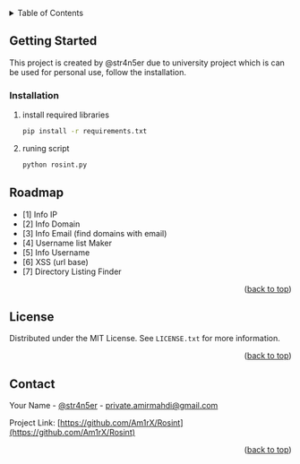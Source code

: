 
<a name="readme-top"></a>

<!-- TABLE OF CONTENTS -->
<details>
  <summary>Table of Contents</summary>
  <ol>
    <li>
      <a href="#getting-started">Getting Started</a>
      <ul>
        <li><a href="#installation">Installation</a></li>
      </ul>
    </li>
    <li><a href="#roadmap">Roadmap</a></li>
    <li><a href="#license">License</a></li>
    <li><a href="#contact">Contact</a></li>
  </ol>
</details>

<!-- GETTING STARTED -->
## Getting Started

This project is created by @str4n5er due to university project which is can be used for personal use, follow the installation.

### Installation

1. install required libraries
   ```sh
   pip install -r requirements.txt
   ```
2. runing script
   ```sh
   python rosint.py
   ```

<!-- ROADMAP -->
## Roadmap

- [1] Info IP
- [2] Info Domain
- [3] Info Email (find domains with email)
- [4] Username list Maker
- [5] Info Username
- [6] XSS (url base)
- [7] Directory Listing Finder

<p align="right">(<a href="#readme-top">back to top</a>)</p>

<!-- LICENSE -->
## License

Distributed under the MIT License. See `LICENSE.txt` for more information.

<p align="right">(<a href="#readme-top">back to top</a>)</p>



<!-- CONTACT -->
## Contact

Your Name - [@str4n5er](https://t.me/str4n5er) - private.amirmahdi@gmail.com

Project Link: [https://github.com/Am1rX/Rosint](https://github.com/Am1rX/Rosint)

<p align="right">(<a href="#readme-top">back to top</a>)</p>
